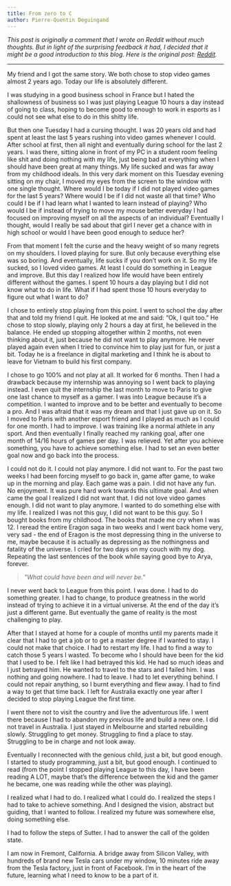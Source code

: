 ```yaml
---
title: From zero to C 
author: Pierre-Quentin Deguingand 
---
```

_This post is originally a comment that I wrote on Reddit without much thoughts. But in light of the surprising feedback it had, I decided that it might be a good introduction to this blog. Here is the original post: [Reddit](https://www.reddit.com/r/webdev/comments/9efahz/i_quit_gaming_for_programming/)._

---

My friend and I got the same story. We both chose to stop video games almost 2 years ago. Today our life is absolutely different.

I was studying in a good business school in France but I hated the shallowness of business so I was just playing League 10 hours a day instead of going to class, hoping to become good to enough to work in esports as I could not see what else to do in this shitty life.

But then one Tuesday I had a cursing thought. I was 20 years old and had spent at least the last 5 years rushing into video games whenever I could. After school at first, then all night and eventually during school for the last 2 years. I was there, sitting alone in front of my PC in a student room feeling like shit and doing nothing with my life, just being bad at everything when I should have been great at many things. My life sucked and was far away from my childhood ideals. In this very dark moment on this Tuesday evening sitting on my chair, I moved my eyes from the screen to the window with one single thought. Where would I be today if I did not played video games for the last 5 years? Where would I be if I did not waste all that time? Who could I be if I had learn what I wanted to learn instead of playing? Who would I be if instead of trying to move my mouse better everyday I had focused on improving myself on all the aspects of an individual? Eventually I thought, would I really be sad about that girl I never get a chance with in high school or would I have been good enough to seduce her?

From that moment I felt the curse and the heavy weight of so many regrets on my shoulders. I loved playing for sure. But only because everything else was so boring. And eventually, life sucks if you don’t work on it. So my life sucked, so I loved video games. At least I could do something in League and improve. But this day I realized how life would have been entirely different without the games. I spent 10 hours a day playing but I did not know what to do in life. What if I had spent those 10 hours everyday to figure out what I want to do?

I chose to entirely stop playing from this point. I went to school the day after that and told my friend I quit. He looked at me and said: “Ok, I quit too.” He chose to stop slowly, playing only 2 hours a day at first, he believed in the balance. He ended up stopping altogether within 2 months, not even thinking about it, just because he did not want to play anymore. He never played again even when I tried to convince him to play just for fun, or just a bit. Today he is a freelance in digital marketing and I think he is about to leave for Vietnam to build his first company.

I chose to go 100% and not play at all. It worked for 6 months. Then I had a drawback because my internship was annoying so I went back to playing instead. I even quit the internship the last month to move to Paris to give one last chance to myself as a gamer. I was into League because it’s a competition. I wanted to improve and to be better and eventually to become a pro. And I was afraid that it was my dream and that I just gave up on it. So I moved to Paris with another esport friend and I played as much as I could for one month. I had to improve. I was training like a normal athlete in any sport. And then eventually I finally reached my ranking goal, after one month of 14/16 hours of games per day. I was relieved. Yet after you achieve something, you have to achieve something else. I had to set an even better goal now and go back into the process.

I could not do it. I could not play anymore. I did not want to. For the past two weeks I had been forcing myself to go back in, game after game, to wake up in the morning and play. Each game was a pain. I did not have any fun. No enjoyment. It was pure hard work towards this ultimate goal. And when came the goal I realized I did not want that. I did not love video games enough. I did not want to play anymore. I wanted to do something else with my life. I realized I was not this guy, I did not want to be this guy. So I bought books from my childhood. The books that made me cry when I was 12. I reread the entire Eragon saga in two weeks and I went back home very, very sad - the end of Eragon is the most depressing thing in the universe to me, maybe because it is actually as depressing as the nothingness and fatality of the universe. I cried for two days on my couch with my dog. Repeating the last sentences of the book while saying good bye to Arya, forever.

>_"What could have been and will never be."_

I never went back to League from this point. I was done. I had to do something greater. I had to change, to produce greatness in the world instead of trying to achieve it in a virtual universe. At the end of the day it’s just a different game. But eventually the game of reality is the most challenging to play.

After that I stayed at home for a couple of months until my parents made it clear that I had to get a job or to get a master degree if I wanted to stay. I could not make that choice. I had to restart my life. I had to find a way to catch those 5 years I wasted. To become who I should have been for the kid that I used to be. I felt like I had betrayed this kid. He had so much ideas and I just betrayed him. He wanted to travel to the stars and I failed him. I was nothing and going nowhere. I had to leave. I had to let everything behind. I could not repair anything, so I burnt everything and flew away. I had to find a way to get that time back. I left for Australia exactly one year after I decided to stop playing League the first time.

I went there not to visit the country and live the adventurous life. I went there because I had to abandon my previous life and build a new one. I did not travel in Australia. I just stayed in Melbourne and started rebuilding slowly. Struggling to get money. Struggling to find a place to stay. Struggling to be in charge and not look away.

Eventually I reconnected with the genious child, just a bit, but good enough. I started to study programming, just a bit, but good enough. I continued to read (from the point I stopped playing League to this day, I have been reading A LOT, maybe that’s the difference between the kid and the gamer he became, one was reading while the other was playing).

I realized what I had to do. I realized what I could do. I realized the steps I had to take to achieve something. And I designed the vision, abstract but guiding, that I wanted to follow. I realized my future was somewhere else, doing something else.

I had to follow the steps of Sutter. I had to answer the call of the golden state.

I am now in Fremont, California. A bridge away from Silicon Valley, with hundreds of brand new Tesla cars under my window, 10 minutes ride away from the Tesla factory, just in front of Facebook. I’m in the heart of the future, learning what I need to know to be a part of it.

